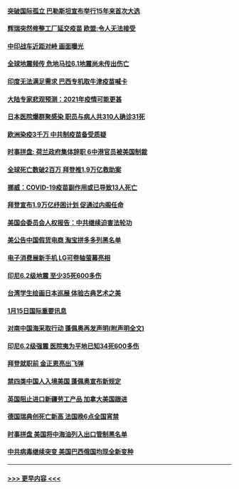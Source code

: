 #### [突破国际孤立 巴勒斯坦宣布举行15年来首次大选](../pages/prog202/a103033395.md?t=01161451) 
#### [辉瑞突然修整工厂延交疫苗 欧盟:令人无法接受](../pages/prog202/a103033337.md?t=01161451) 
#### [中印战车近距对峙 画面曝光](../pages/prog202/a103033328.md?t=01161451) 
#### [全球地震频传 危地马拉6.1地震尚未传出伤亡](../pages/prog202/a103033260.md?t=01161451) 
#### [印度无法满足需求 巴西专机取牛津疫苗喊卡](../pages/prog202/a103033246.md?t=01161451) 
#### [大陆专家悲观预测：2021年疫情可能更甚](../pages/prog202/a103033186.md?t=01161451) 
#### [日本医院爆群聚感染 职员与病人共310人确诊31死](../pages/prog202/a103033200.md?t=01161451) 
#### [欧洲染疫3千万 中共制疫苗备受质疑](../pages/prog202/a103032868.md?t=01161451) 
#### [时事拼盘: 荷兰政府集体辞职 6中港官员被美国制裁](../pages/prog202/a103033063.md?t=01161451) 
#### [全球死亡数破2百万 拜登推1.9万亿救助案](../pages/prog202/a103033050.md?t=01161451) 
#### [挪威：COVID-19疫苗副作用或已导致13人死亡](../pages/prog202/a103032989.md?t=01161451) 
#### [拜登宣布1.9万亿纾困计划 促通过内阁任命](../pages/prog202/a103032902.md?t=01161451) 
#### [美国会委员会人权报告：中共继续迫害法轮功](../pages/prog202/a103032900.md?t=01161451) 
#### [美公告中国假货电商 淘宝拼多多列黑名单](../pages/prog202/a103032892.md?t=01161451) 
#### [电子消费展新手机 LG可卷轴萤幕亮相](../pages/prog202/a103032862.md?t=01161451) 
#### [印尼6.2级地震 至少35死600多伤](../pages/prog202/a103032858.md?t=01161451) 
#### [台湾学生绘画日本巡展 体验古典艺术之美](../pages/prog202/a103032810.md?t=01161451) 
#### [1月15日国际重要讯息](../pages/prog202/a103032706.md?t=01161451) 
#### [对南中国海采取行动 蓬佩奥再发声明(附声明全文)](../pages/prog202/a103032622.md?t=01161451) 
#### [印尼6.2级强震 医院夷为平地已知34死600多伤](../pages/prog202/a103032580.md?t=01161451) 
#### [拜登就职前 金正恩亮出飞弹](../pages/prog202/a103032472.md?t=01161451) 
#### [禁四类中国人入境美国 蓬佩奥宣布新规定](../pages/prog202/a103032438.md?t=01161451) 
#### [英国阻止进口新疆劳工产品 加拿大美国跟进](../pages/prog202/a103032303.md?t=01161451) 
#### [德国瑞典创死亡新高 法国晚6点全国宵禁](../pages/prog202/a103032350.md?t=01161451) 
#### [时事拼盘 美国将中海油列入出口管制黑名单](../pages/prog202/a103032335.md?t=01161451) 
#### [中共病毒继续突变 美国巴西俄国均现全新变种](../pages/prog202/a103032261.md?t=01161451) 

----
#### [ >>> 更早内容 <<< ](../indexes/prog202-earlier.md)

